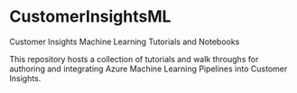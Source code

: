 # CustomerInsightsML
Customer Insights Machine Learning Tutorials and Notebooks

This repository hosts a collection of tutorials and walk throughs for authoring and integrating Azure Machine Learning Pipelines into Customer Insights.
